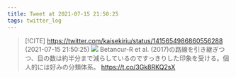 ```yaml
---
title: Tweet at 2021-07-15 21:50:25
tags: twitter_log
---
```


> [!CITE] https://twitter.com/kaisekiriu/status/1415654986860556288 (2021-07-15 21:50:25)
> ![](https://twitter.com/kaisekiriu/status/1415654986860556288)
> Betancur-R et al. (2017)の路線を引き継ぎつつ、目の数は約半分まで減らしているのですっきりした印象を受ける。個人的には好みの分類体系。
> https://t.co/3Gk8RKQ2sX
